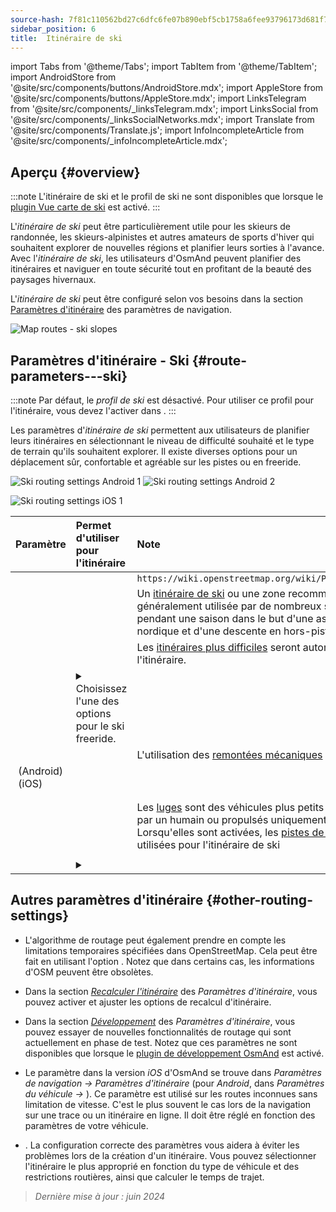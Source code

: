 ```yaml
---
source-hash: 7f81c110562bd27c6dfc6fe07b890ebf5cb1758a6fee93796173d681f752db77
sidebar_position: 6
title:  Itinéraire de ski
---
```

import Tabs from '@theme/Tabs';
import TabItem from '@theme/TabItem';
import AndroidStore from '@site/src/components/buttons/AndroidStore.mdx';
import AppleStore from '@site/src/components/buttons/AppleStore.mdx';
import LinksTelegram from '@site/src/components/_linksTelegram.mdx';
import LinksSocial from '@site/src/components/_linksSocialNetworks.mdx';
import Translate from '@site/src/components/Translate.js';
import InfoIncompleteArticle from '@site/src/components/_infoIncompleteArticle.mdx';



## Aperçu {#overview}

:::note
L'itinéraire de ski et le profil de ski ne sont disponibles que lorsque le [plugin Vue carte de ski](../../plugins/ski-maps.md) est activé.
:::

L'*itinéraire de ski* peut être particulièrement utile pour les skieurs de randonnée, les skieurs-alpinistes et autres amateurs de sports d'hiver qui souhaitent explorer de nouvelles régions et planifier leurs sorties à l'avance. Avec l'*itinéraire de ski*, les utilisateurs d'OsmAnd peuvent planifier des itinéraires et naviguer en toute sécurité tout en profitant de la beauté des paysages hivernaux.

L'*itinéraire de ski* peut être configuré selon vos besoins dans la section [Paramètres d'itinéraire](../guidance/navigation-settings.md#route-parameters) des paramètres de navigation.

![Map routes - ski slopes](@site/static/img/navigation/routing/ski_routing_overview.png)


## Paramètres d'itinéraire - Ski {#route-parameters---ski}

:::note
Par défaut, le *profil de ski* est désactivé. Pour utiliser ce profil pour l'itinéraire, vous devez l'activer dans *<Translate android="true" ids="shared_string_menu,shared_string_settings,application_profiles"/>*.
:::

Les paramètres d'*itinéraire de ski* permettent aux utilisateurs de planifier leurs itinéraires en sélectionnant le niveau de difficulté souhaité et le type de terrain qu'ils souhaitent explorer. Il existe diverses options pour un déplacement sûr, confortable et agréable sur les pistes ou en freeride.

<Tabs groupId="operating-systems" queryString="operating-systems">

<TabItem value="android" label="Android">

![Ski routing settings Android 1](@site/static/img/navigation/routing/skiing_routing_1_andr.png) ![Ski routing settings Android 2](@site/static/img/navigation/routing/skiing_routing_2_andr.png)

</TabItem>

<TabItem value="ios" label="iOS">

![Ski routing settings iOS 1](@site/static/img/navigation/routing/skiing_routing_ios_1.png)

</TabItem>

</Tabs>

| Paramètre | Permet d'utiliser pour l'itinéraire | Note |
|:------------|:---------------|:---------------|
|*<Translate android="true" ids="routing_attr_allow_skating_only_name"/>* | <Translate android="true" ids="routing_attr_allow_skating_only_description"/> | `https://wiki.openstreetmap.org/wiki/Piste_Maps#Type` |
|*<Translate android="true" ids="app_mode_ski_touring"/>* | <Translate android="true" ids="routing_attr_piste_type_skitour_description"/> | Un [itinéraire de ski](https://wiki.openstreetmap.org/wiki/Piste_Maps#Type) ou une zone recommandée qui est généralement utilisée par de nombreux skieurs pendant une saison dans le but d'une ascension nordique et d'une descente en hors-piste. |
|*<Translate android="true" ids="routing_attr_allow_advanced_name"/>* | <Translate android="true" ids="routing_attr_allow_advanced_description"/> | Les [itinéraires plus difficiles](https://wiki.openstreetmap.org/wiki/Piste_Maps#Difficulty) seront autorisés pour l'itinéraire. |
|*<Translate android="true" ids="routing_attr_freeride_policy_name"/>* | <details><summary> Choisissez l'une des options pour le ski freeride. </summary>![Off piste Android](@site/static/img/navigation/routing/offpiste_android.png) </details> | |
|*<Translate android="true" ids="routing_attr_piste_type_downhill_name"/>* | <Translate android="true" ids="routing_attr_piste_type_downhill_description"/> | L'utilisation des [remontées mécaniques](https://wiki.openstreetmap.org/wiki/Piste_Maps#Ski_lifts) sera activée |
|*<Translate android="true" ids="routing_attr_piste_type_nordic_name"/>*&nbsp;(Android) *<Translate ios="true" ids="routeInfo_piste_type_name"/>*&nbsp;(iOS) | <Translate android="true" ids="routing_attr_piste_type_nordic_description"/>| |
|*<Translate android="true" ids="routing_attr_allow_classic_only_name"/>* | <Translate android="true" ids="routing_attr_allow_classic_only_description"/>| |
|*<Translate android="true" ids="routing_attr_allow_expert_name"/>* | <Translate android="true" ids="routing_attr_allow_expert_description"/>| |
|*<Translate android="true" ids="routing_attr_piste_type_sled_name"/>* | <Translate android="true" ids="routing_attr_piste_type_sled_description"/> | Les [luges](https://wiki.openstreetmap.org/wiki/Piste_Maps#Type) sont des véhicules plus petits qui sont tirés par un humain ou propulsés uniquement par la gravité. Lorsqu'elles sont activées, les [pistes de luge](https://wiki.openstreetmap.org/wiki/Piste_Maps#Type) seront utilisées pour l'itinéraire de ski |
|*<Translate android="true" ids="routing_attr_allow_intermediate_name"/>* | <Translate android="true" ids="routing_attr_allow_intermediate_description"/>| |
|*<Translate android="true" ids="routing_attr_difficulty_preference_name"/>* | <details><summary> <Translate android="true" ids="routing_attr_difficulty_preference_description"/> </summary>![Off piste Android](@site/static/img/navigation/routing/offpiste_android.png) </details> | |


## Autres paramètres d'itinéraire {#other-routing-settings}

- L'algorithme de routage peut également prendre en compte les limitations temporaires spécifiées dans OpenStreetMap. Cela peut être fait en utilisant l'option *[<Translate android="true" ids="temporary_conditional_routing"/>](../routing/osmand-routing.md#consider-temporary-limitations)*. Notez que dans certains cas, les informations d'OSM peuvent être obsolètes.

- Dans la section [*Recalculer l'itinéraire*](../../navigation/guidance/navigation-settings.md#recalculate-route) des *Paramètres d'itinéraire*, vous pouvez activer et ajuster les options de recalcul d'itinéraire.

- Dans la section [*Développement*](../guidance/navigation-settings.md#development-settings) des *Paramètres d'itinéraire*, vous pouvez essayer de nouvelles fonctionnalités de routage qui sont actuellement en phase de test. Notez que ces paramètres ne sont disponibles que lorsque le [plugin de développement OsmAnd](../../plugins/development.md) est activé.

- Le paramètre *[<Translate ios="true" ids="road_speeds"/>](../guidance/navigation-settings.md#road-speeds)* dans la version *iOS* d'OsmAnd se trouve dans *Paramètres de navigation → Paramètres d'itinéraire* (pour *Android*, dans *Paramètres du véhicule → [<Translate android="true" ids="default_speed_setting_title"/>](../guidance/navigation-settings.md#default-speed--road-speeds)*). Ce paramètre est utilisé sur les routes inconnues sans limitation de vitesse. C'est le plus souvent le cas lors de la navigation sur une trace ou un itinéraire en ligne. Il doit être réglé en fonction des paramètres de votre véhicule.

- *[<Translate ios="true" ids="vehicle_parameters"/>](../guidance/navigation-settings.md#vehicle-parameters)*. La configuration correcte des paramètres vous aidera à éviter les problèmes lors de la création d'un itinéraire. Vous pouvez sélectionner l'itinéraire le plus approprié en fonction du type de véhicule et des restrictions routières, ainsi que calculer le temps de trajet.

> *Dernière mise à jour : juin 2024*